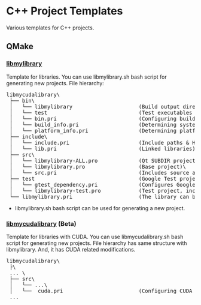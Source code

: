 # C++ Project Templates

Various templates for C++ projects. 

## QMake

### [libmylibrary](QMake/libmylibrary)

Template for libraries. You can use libmylibrary.sh bash script for generating new projects. File hierarchy:

<pre>
libmycudalibrary\
 ├── bin\
 │   └── libmylibrary                     (Build output directory)\
 │   └── test                             (Test executables directory)\
 │   └── bin.pri                          (Configuring build outputs)\
 │   └── build_info.pri                   (Determining system architecture: x64 release, x86 debug, ...)\
 │   └── platform_info.pri                (Determining platform variables: unix, MSVC2015, MSVC2017, MSVC2019, MSVC2022)\
 ├── include\
 │   └── include.pri                      (Include paths & Header files)\
 │   └── lib.pri                          (Linked libraries)\
 ├── src\
 │   └── libmylibrary-ALL.pro             (Qt SUBDIR project file includes project & test project)\
 │   └── libmylibrary.pro                 (Base project)\
 │   └── src.pri                          (Includes source and form files)\
 ├── test                                 (Google Test project)\
 │   └── gtest_dependency.pri             (Configures Google Test Suite)\
 │   └── libmylibrary-test.pro            (Test project, includes test source files)\
 └── libmylibrary.pri                     (The library can be linked from another project by including this)\
</pre>

 * libmylibrary.sh bash script can be used for generating a new project.

### [libmycudalibrary](QMake/libmycudalibrary) (Beta)

Template for libraries with CUDA. You can use libmycudalibrary.sh bash script for generating new projects. File hierarchy has same structure with libmylibrary. And, it has CUDA related modifications. 

<pre>
libmycudalibrary\
 ├\
 ... \
 ├── src\
 │   └── ...\
 │   └──  cuda.pri                        (Configuring CUDA compiler)\
 ...
</pre>